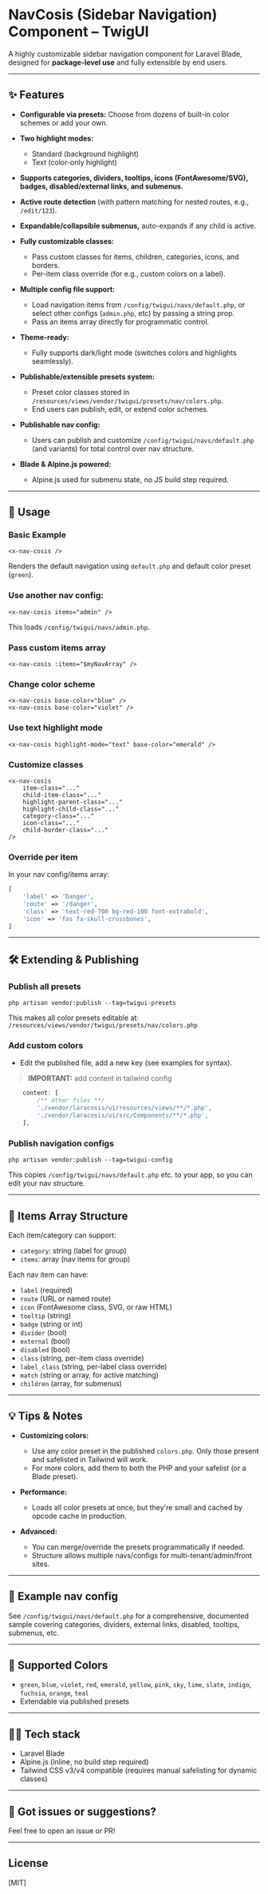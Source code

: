 # NavCosis (Sidebar Navigation) Component – TwigUI

A highly customizable sidebar navigation component for Laravel Blade, designed for **package-level use** and fully extensible by end users.

---

## ✨ Features

* **Configurable via presets:** Choose from dozens of built-in color schemes or add your own.
* **Two highlight modes:**

  * Standard (background highlight)
  * Text (color-only highlight)
* **Supports categories, dividers, tooltips, icons (FontAwesome/SVG), badges, disabled/external links, and submenus.**
* **Active route detection** (with pattern matching for nested routes, e.g., `/edit/123`).
* **Expandable/collapsible submenus,** auto-expands if any child is active.
* **Fully customizable classes:**

  * Pass custom classes for items, children, categories, icons, and borders.
  * Per-item class override (for e.g., custom colors on a label).
* **Multiple config file support:**

  * Load navigation items from `/config/twigui/navs/default.php`, or select other configs (`admin.php`, etc) by passing a string prop.
  * Pass an items array directly for programmatic control.
* **Theme-ready:**

  * Fully supports dark/light mode (switches colors and highlights seamlessly).
* **Publishable/extensible presets system:**

  * Preset color classes stored in `/resources/views/vendor/twigui/presets/nav/colors.php`.
  * End users can publish, edit, or extend color schemes.
* **Publishable nav config:**

  * Users can publish and customize `/config/twigui/navs/default.php` (and variants) for total control over nav structure.
* **Blade & Alpine.js powered:**

  * Alpine.js used for submenu state, no JS build step required.

---

## 🚀 Usage

### Basic Example

```
<x-nav-cosis />
```

Renders the default navigation using `default.php` and default color preset (`green`).

### Use another nav config:

```
<x-nav-cosis items="admin" />
```

This loads `/config/twigui/navs/admin.php`.

### Pass custom items array

```
<x-nav-cosis :items="$myNavArray" />
```

### Change color scheme

```
<x-nav-cosis base-color="blue" />
<x-nav-cosis base-color="violet" />
```

### Use text highlight mode

```
<x-nav-cosis highlight-mode="text" base-color="emerald" />
```

### Customize classes

```
<x-nav-cosis
    item-class="..."
    child-item-class="..."
    highlight-parent-class="..."
    highlight-child-class="..."
    category-class="..."
    icon-class="..."
    child-border-class="..."
/>
```

### Override per item

In your nav config/items array:

```php
[
    'label' => 'Danger',
    'route' => '/danger',
    'class' => 'text-red-700 bg-red-100 font-extrabold',
    'icon' => 'fas fa-skull-crossbones',
]
```

---

## 🛠️ Extending & Publishing

### Publish all presets

```
php artisan vendor:publish --tag=twigui-presets
```

This makes all color presets editable at:
`/resources/views/vendor/twigui/presets/nav/colors.php`

### Add custom colors

* Edit the published file, add a new key (see examples for syntax).
> **IMPORTANT:** add content in tailwind config

```js
    content: [
        /** other files **/
        './vendor/laracosis/ui/resources/views/**/*.php',
        './vendor/laracosis/ui/src/Components/**/*.php',
    ],
```

### Publish navigation configs

```
php artisan vendor:publish --tag=twigui-config
```

This copies `/config/twigui/navs/default.php` etc. to your app, so you can edit your nav structure.

---

## 🧩 Items Array Structure

Each item/category can support:

* `category`: string (label for group)
* `items`: array (nav items for group)

Each nav item can have:

* `label` (required)
* `route` (URL or named route)
* `icon` (FontAwesome class, SVG, or raw HTML)
* `tooltip` (string)
* `badge` (string or int)
* `divider` (bool)
* `external` (bool)
* `disabled` (bool)
* `class` (string, per-item class override)
* `label_class` (string, per-label class override)
* `match` (string or array, for active matching)
* `children` (array, for submenus)

---

## 💡 Tips & Notes

* **Customizing colors:**

  * Use any color preset in the published `colors.php`. Only those present and safelisted in Tailwind will work.
  * For more colors, add them to both the PHP and your safelist (or a Blade preset).

* **Performance:**

  * Loads all color presets at once, but they're small and cached by opcode cache in production.

* **Advanced:**

  * You can merge/override the presets programmatically if needed.
  * Structure allows multiple navs/configs for multi-tenant/admin/front sites.

---

## 📝 Example nav config

See `/config/twigui/navs/default.php` for a comprehensive, documented sample covering categories, dividers, external links, disabled, tooltips, submenus, etc.

---

## 🌈 Supported Colors

* `green`, `blue`, `violet`, `red`, `emerald`, `yellow`, `pink`, `sky`, `lime`, `slate`, `indigo`, `fuchsia`, `orange`, `teal`
* Extendable via published presets

---

## 🧑‍💻 Tech stack

* Laravel Blade
* Alpine.js (inline, no build step required)
* Tailwind CSS v3/v4 compatible (requires manual safelisting for dynamic classes)

---

## 📢 Got issues or suggestions?

Feel free to open an issue or PR!

---

## License

\[MIT]
